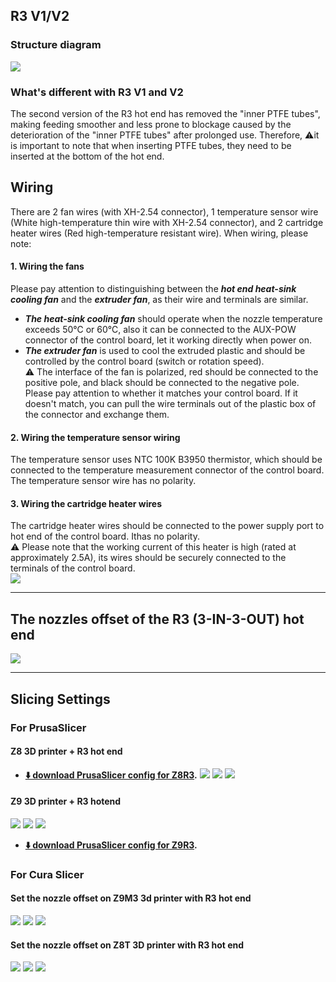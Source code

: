 ## R3 V1/V2
### Structure diagram
![](R3.jpg)

### What's different with R3 V1 and V2
The second version of the R3 hot end has removed the "inner PTFE tubes", making feeding smoother and less prone to blockage caused by the deterioration of the "inner PTFE tubes" after prolonged use. Therefore, :warning:it is important to note that when inserting PTFE tubes, they need to be inserted at the bottom of the hot end.

## Wiring
There are 2 fan wires (with XH-2.54 connector), 1 temperature sensor wire (White high-temperature thin wire with XH-2.54 connector), and 2 cartridge heater wires (Red high-temperature resistant wire). When wiring, please note:
#### 1. Wiring the fans
  Please pay attention to distinguishing between the ***hot end heat-sink cooling fan*** and the ***extruder fan***, as their wire and terminals are similar. 
  - ***The heat-sink cooling fan*** should operate when the nozzle temperature exceeds 50℃ or 60℃, also it can be connected to the AUX-POW connector of the control board, let it working directly when power on.      
  - ***The extruder fan*** is used to cool the extruded plastic and should be controlled by the control board (switch or rotation speed).          
  :warning: The interface of the fan is polarized, red should be connected to the positive pole, and black should be connected to the negative pole. Please pay attention to whether it matches your control board. If it doesn't match, you can pull the wire terminals out of the plastic box of the connector and exchange them.
#### 2. Wiring the temperature sensor wiring
The temperature sensor uses NTC 100K B3950 thermistor, which should be connected to the temperature measurement connector of the control board. The temperature sensor wire has no polarity.
#### 3. Wiring the cartridge heater wires 
The cartridge heater wires should be connected to the power supply port to hot end of the control board. Ithas no polarity.     
:warning: Please note that the working current of this heater is high (rated at approximately 2.5A), its wires should be securely connected to the terminals of the control board.   
![](wiring.jpg)

-----
## The nozzles offset of the R3 (3-IN-3-OUT) hot end
![](./Slicing_guide_for_R3_hotend/R3_offset.jpg)

-----
## Slicing Settings
### For PrusaSlicer
#### Z8 3D printer + R3 hot end
- **[:arrow_down: download PrusaSlicer config for Z8R3](./Slicing_guide_for_R3_hotend/PrusaSlicerConfig_Z8R3.zip).**
![](./Slicing_guide_for_R3_hotend/Z8R3_1.jpg) ![](./Slicing_guide_for_R3_hotend/Z8R3_2.jpg) ![](./Slicing_guide_for_R3_hotend/Z8R3_3.jpg)
#### Z9 3D printer + R3 hotend
![](./Slicing_guide_for_R3_hotend/Z9R3_1.jpg) ![](./Slicing_guide_for_R3_hotend/Z9R3_2.jpg) ![](./Slicing_guide_for_R3_hotend/Z9R3_3.jpg)
- **[:arrow_down: download PrusaSlicer config for Z9R3](./Slicing_guide_for_R3_hotend/PrusaSlicerConfig_Z9R3.zip).**

### For Cura Slicer
#### Set the nozzle offset on Z9M3 3d printer with R3 hot end
![](./Slicing_guide_for_R3_hotend/Z9R3_machine_setting1.jpg) ![](./Slicing_guide_for_R3_hotend/Z9R3_machine_setting2.jpg) ![](./Slicing_guide_for_R3_hotend/Z9R3_machine_setting3.jpg)
#### Set the nozzle offset on Z8T 3D printer with R3 hot end
![](./Slicing_guide_for_R3_hotend/Z8R3_machine_setting1.jpg) ![](./Slicing_guide_for_R3_hotend/Z8R3_machine_setting2.jpg) ![](./Slicing_guide_for_R3_hotend/Z8R3_machine_setting3.jpg)







